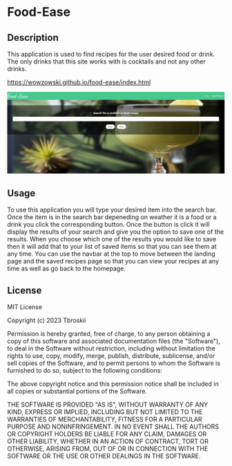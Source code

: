 # Food-Ease

## Description
This application is used to find recipes for the user desired food or drink. The only drinks that this site works with is cocktails and not any other drinks.

https://wowzowski.github.io/food-ease/index.html

![landingpage](./assets/landingpage.PNG)

## Usage
To use this application you will type your desired item into the search bar. Once the item is in the search bar depeneding on weather it is a food or a drink you click the corresponding button. Once the button is click it will display the results of your search and give you the option to save one of the results. When you choose which one of the results you would like to save then it will add that to your list of saved items so that you can see them at any time. You can use the navbar at the top to move between the landing page and the saved recipes page so that you can view your recipes at any time as well as go back to the homepage.


## License
MIT License

Copyright (c) 2023 Tbroskii

Permission is hereby granted, free of charge, to any person obtaining a copy
of this software and associated documentation files (the "Software"), to deal
in the Software without restriction, including without limitation the rights
to use, copy, modify, merge, publish, distribute, sublicense, and/or sell
copies of the Software, and to permit persons to whom the Software is
furnished to do so, subject to the following conditions:

The above copyright notice and this permission notice shall be included in all
copies or substantial portions of the Software.

THE SOFTWARE IS PROVIDED "AS IS", WITHOUT WARRANTY OF ANY KIND, EXPRESS OR
IMPLIED, INCLUDING BUT NOT LIMITED TO THE WARRANTIES OF MERCHANTABILITY,
FITNESS FOR A PARTICULAR PURPOSE AND NONINFRINGEMENT. IN NO EVENT SHALL THE
AUTHORS OR COPYRIGHT HOLDERS BE LIABLE FOR ANY CLAIM, DAMAGES OR OTHER
LIABILITY, WHETHER IN AN ACTION OF CONTRACT, TORT OR OTHERWISE, ARISING FROM,
OUT OF OR IN CONNECTION WITH THE SOFTWARE OR THE USE OR OTHER DEALINGS IN THE
SOFTWARE.